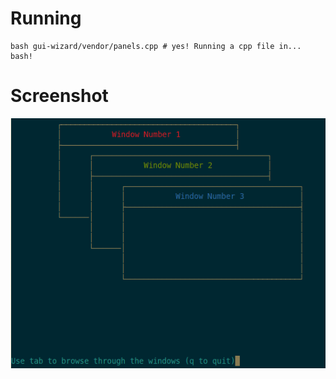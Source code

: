 # Running

    bash gui-wizard/vendor/panels.cpp # yes! Running a cpp file in... bash!

# Screenshot

![Window prototype](ss00.png "Switching windows with a tab")
